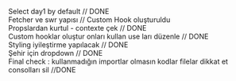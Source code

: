 Select day1 by default // DONE  
Fetcher ve swr yapısı // Custom Hook oluşturuldu  
Propslardan kurtul - contexte çek // DONE  
Custom hooklar oluştur onları kullan use ları düzenle // DONE  
Styling iyileştirme yapılacak // DONE  
Şehir için dropdown // DONE  
Final check : kullanmadığın importlar olmasın kodlar filelar dikkat et consolları sil //DONE  